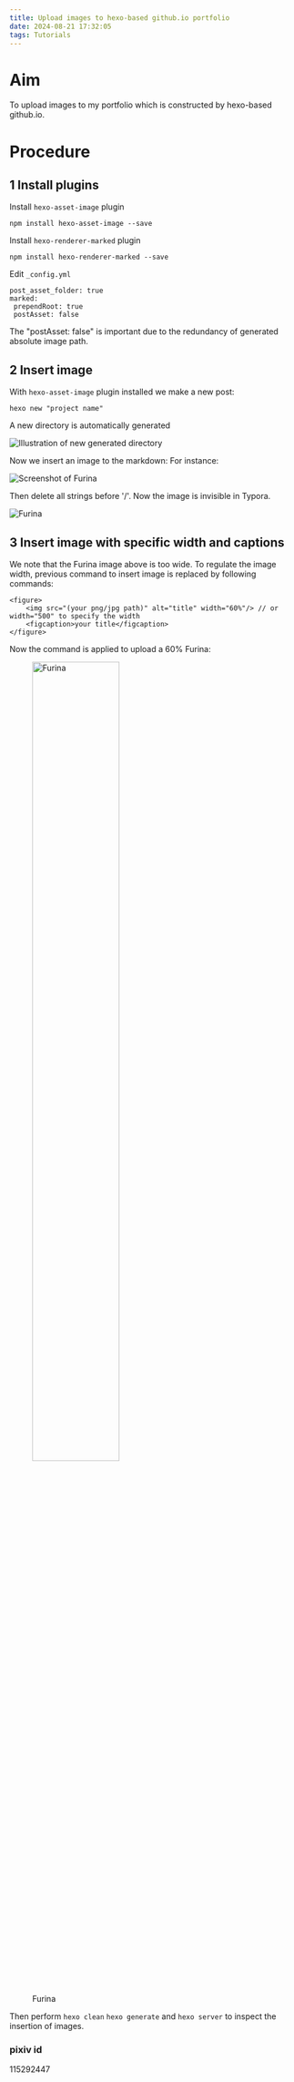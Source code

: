 ```yaml
---
title: Upload images to hexo-based github.io portfolio
date: 2024-08-21 17:32:05
tags: Tutorials
---
```


# Aim

To upload images to my portfolio which is constructed by hexo-based github.io.

<!--more-->

# Procedure

## 1 Install plugins

Install ```hexo-asset-image``` plugin

```npm install hexo-asset-image --save```



Install ```hexo-renderer-marked``` plugin

```npm install hexo-renderer-marked --save```

Edit ```_config.yml```

```
post_asset_folder: true
marked:
 prependRoot: true
 postAsset: false
```

The "postAsset: false" is important due to the redundancy of generated absolute image path.

## 2 Insert image

With ```hexo-asset-image``` plugin installed we make a new post:

```hexo new "project name"```

A new directory is automatically generated 

![Illustration of new generated directory](image-20240821215244435.png)

Now we insert an image to the markdown: For instance:

![Screenshot of Furina](image-20240821215454491.png)

Then delete all strings before '/'. Now the image is invisible in Typora.

![Furina](115292447_p0-17242485245562.jpg)

## 3 Insert image with specific width and captions

We note that the Furina image above is too wide. To regulate the image width, previous command to insert image is replaced by following commands:

```
<figure>
    <img src="(your png/jpg path)" alt="title" width="60%"/> // or width="500" to specify the width
    <figcaption>your title</figcaption>
</figure>
```

Now the command is applied to upload a 60% Furina:

<figure>
    <img src="115292447_p0-17242485245562.jpg" alt="Furina" width="60%"/>
    <figcaption>Furina</figcaption>
</figure>

Then perform ```hexo clean``` ```hexo generate``` and ```hexo server``` to inspect the insertion of images.

### pixiv id

115292447
